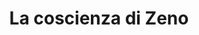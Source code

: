 ---
layout: book
title: "La coscienza di Zeno"
author_first_name: "Italo Svevo"
author_last_name: "Svevo"
cover_url: "/assets/images/book-cover-placeholder.jpg"
year: 2023
---